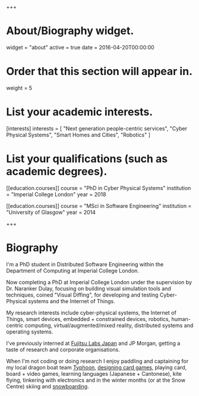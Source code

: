 +++
# About/Biography widget.
widget = "about"
active = true
date = 2016-04-20T00:00:00

# Order that this section will appear in.
weight = 5

# List your academic interests.
[interests]
  interests = [
    "Next generation people-centric services",
    "Cyber Physical Systems",
    "Smart Homes and Cities",
    "Robotics"
  ]

# List your qualifications (such as academic degrees).
[[education.courses]]
  course = "PhD in Cyber Physical Systems"
  institution = "Imperial College London"
  year = 2018

[[education.courses]]
  course = "MSci in Software Engineering"
  institution = "University of Glasgow"
  year = 2014
 
+++

# Biography
I'm a PhD student in Distributed Software Engineering within the Department of Computing at Imperial College London. 

Now completing a PhD at Imperial College London under the supervision by Dr. Naranker Dulay, focusing on building visual simulation tools and techniques, coined "Visual Diffing", for developing and testing Cyber-Physical systems and the Internet of Things.

My research interests include cyber-physical systems, the Internet of Things, smart devices, embedded + constrained devices, robotics, human-centric computing, virtual/augmented/mixed reality, distributed systems and operating systems.

I've previously interned at [Fujitsu Labs Japan](https://fergusleahy.wordpress.com/) and JP Morgan, getting a taste of research and corporate organisations.

When I'm not coding or doing research I enjoy paddling and captaining for my local dragon boat team [Typhoon](http://typhoon-dbc.com), [designing card games](/#projects), playing card, board + video games, learning languages (Japanese + Cantonese), kite flying, tinkering with electronics and in the winter months (or at the Snow Centre) skiing and [snowboarding](https://youtu.be/eoIVr3U0t_4).
